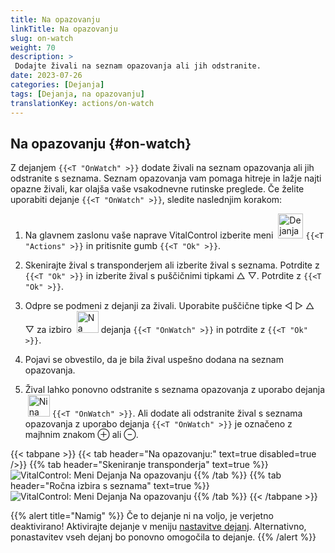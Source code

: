 ```yaml
---
title: Na opazovanju
linkTitle: Na opazovanju
slug: on-watch
weight: 70
description: >
 Dodajte živali na seznam opazovanja ali jih odstranite.
date: 2023-07-26
categories: [Dejanja]
tags: [Dejanja, na opazovanju]
translationKey: actions/on-watch
---
```


## Na opazovanju {#on-watch}

Z dejanjem `{{<T "OnWatch" >}}` dodate živali na seznam opazovanja ali jih odstranite s seznama. Seznam opazovanja vam pomaga hitreje in lažje najti opazne živali, kar olajša vaše vsakodnevne rutinske preglede. Če želite uporabiti dejanje `{{<T "OnWatch" >}}`, sledite naslednjim korakom:

1. Na glavnem zaslonu vaše naprave VitalControl izberite meni &nbsp;<img src="/icons/actions.svg" width="40" align="bottom" alt="Dejanja" /> `{{<T "Actions" >}}` in pritisnite gumb `{{<T "Ok" >}}`.

2. Skenirajte žival s transponderjem ali izberite žival s seznama. Potrdite z `{{<T "Ok" >}}` in izberite žival s puščičnimi tipkami △ ▽. Potrdite z `{{<T "Ok" >}}`.

3. Odpre se podmeni z dejanji za živali. Uporabite puščične tipke ◁ ▷ △ ▽ za izbiro &nbsp;<img src="/icons/actions/on-watch.svg" width="35" align="bottom" alt="Na opazovanju" /> dejanja `{{<T "OnWatch" >}}` in potrdite z `{{<T "Ok" >}}`.

4. Pojavi se obvestilo, da je bila žival uspešno dodana na seznam opazovanja.

5. Žival lahko ponovno odstranite s seznama opazovanja z uporabo dejanja &nbsp;<img src="/icons/actions/on-watch-minus.svg" width="35" align="bottom" alt="Ni na opazovanju" /> `{{<T "OnWatch" >}}`. Ali dodate ali odstranite žival s seznama opazovanja z uporabo dejanja `{{<T "OnWatch" >}}` je označeno z majhnim znakom ⊕ ali ⊖.

{{< tabpane >}}
{{< tab header="Na opazovanju:" text=true disabled=true />}}
{{% tab header="Skeniranje transponderja" text=true %}}
![VitalControl: Meni Dejanja Na opazovanju](../images/onwatch-scan.png "Na opazovanju")
{{% /tab %}}
{{% tab header="Ročna izbira s seznama" text=true %}}
![VitalControl: Meni Dejanja Na opazovanju](../images/onwatch.png "Na opazovanju")
{{% /tab %}}
{{< /tabpane >}}

{{% alert title="Namig" %}}
Če to dejanje ni na voljo, je verjetno deaktivirano! Aktivirajte dejanje v meniju [nastavitve dejanj](../setting/). Alternativno, ponastavitev vseh dejanj bo ponovno omogočila to dejanje.
{{% /alert %}}


